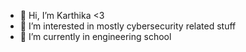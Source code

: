 - 👋 Hi, I’m Karthika <3
- 👀 I’m interested in mostly cybersecurity related stuff
- 🌱 I’m currently in engineering school


<!---
karthikaaa-x/karthikaaa-x is a ✨ special ✨ repository because its `README.md` (this file) appears on your GitHub profile.
You can click the Preview link to take a look at your changes.
--->
